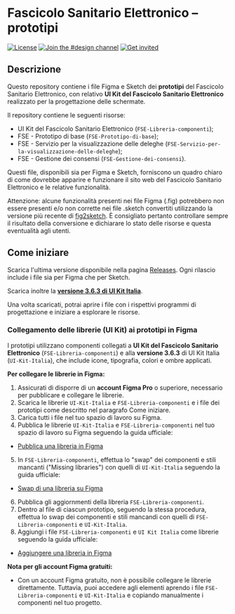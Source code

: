 # Fascicolo Sanitario Elettronico – prototipi

[![License](https://img.shields.io/github/license/italia/design-ui-kit.svg)](https://github.com/italia/design-ui-kit/blob/main/LICENSE)
[![Join the #design channel](https://img.shields.io/badge/Slack%20channel-%23design-blue.svg)](https://developersitalia.slack.com/messages/C7VPAUVB3/)
[![Get invited](https://slack.developers.italia.it/badge.svg)](https://slack.developers.italia.it/)

## Descrizione

Questo repository contiene i file Figma e Sketch dei **prototipi** del Fascicolo Sanitario Elettronico, con relativo **UI Kit del Fascicolo Sanitario Elettronico** realizzato per la progettazione delle schermate.

Il repository contiene le seguenti risorse:
- UI Kit del Fascicolo Sanitario Elettronico (`FSE-Libreria-componenti`);
- FSE - Prototipo di base (`FSE-Prototipo-di-base`);
- FSE - Servizio per la visualizzazione delle deleghe (`FSE-Servizio-per-la-visualizzazione-delle-deleghe`);
- FSE - Gestione dei consensi (`FSE-Gestione-dei-consensi`).

Questi file, disponibili sia per Figma e Sketch, forniscono un quadro chiaro di come dovrebbe apparire e
funzionare il sito web del Fascicolo Sanitario Elettronico e le relative funzionalità.

Attenzione: alcune funzionalità presenti nei file Figma (.fig) potrebbero non essere presenti e/o non corrette
nei file .sketch convertiti utilizzando la versione più recente di [fig2sketch](https://github.com/sketch-hq/fig2sketch). È consigliato pertanto controllare sempre il risultato della conversione e dichiarare lo stato delle risorse e questa eventualità agli utenti.

## Come iniziare

Scarica l'ultima versione disponibile nella pagina [Releases](https://github.com/italia/design-fse-ui-kit/releases). Ogni rilascio include i file sia per Figma che per Sketch.

Scarica inoltre la **[versione 3.6.3 di UI Kit Italia](https://github.com/italia/design-ui-kit/releases/tag/v3.6.3)**.  

Una volta scaricati, potrai aprire i file con i rispettivi programmi di progettazione e iniziare a esplorare le risorse.

### Collegamento delle librerie (UI Kit) ai prototipi in Figma

I prototipi utilizzano componenti collegati a **UI Kit del Fascicolo Sanitario Elettronico** (`FSE-Libreria-componenti`) e alla **versione 3.6.3** di UI Kit Italia (`UI-Kit-Italia`), che include icone, tipografia, colori e ombre applicati.

**Per collegare le librerie in Figma:**
1. Assicurati di disporre di un **account Figma Pro** o superiore, necessario per pubblicare e collegare le librerie.
2. Scarica le librerie `UI-Kit-Italia` e `FSE-Libreria-componenti` e i file dei prototipi come descritto nel paragrafo Come iniziare. 
3. Carica tutti i file nel tuo spazio di lavoro su Figma.
4. Pubblica le librerie `UI-Kit-Italia` e `FSE-Libreria-componenti` nel tuo spazio di lavoro su Figma seguendo la guida ufficiale: 
  - [Pubblica una libreria in Figma](https://help.figma.com/hc/en-us/articles/360025508373-Publish-a-library)
5. In `FSE-Libreria-componenti`, effettua lo "swap" dei componenti e stili mancanti ("Missing libraries") con quelli di `UI-Kit-Italia` seguendo la guida ufficiale: 
  - [Swap di una libreria su Figma](https://help.figma.com/hc/en-us/articles/4404856784663-Swap-style-and-component-libraries)
6. Pubblica gli aggiornmenti della libreria `FSE-Libreria-componenti`.
7. Dentro al file di ciascun prototipo, seguendo la stessa procedura, effettua lo swap dei componenti e stili mancandi con quelli di `FSE-Libreria-componenti` e `UI-Kit-Italia`.
8. Aggiungi i file `FSE-Libreria-componenti` e `UI Kit Italia` come librerie seguendo la guida ufficiale:
  - [Aggiungere una libreria in Figma](https://help.figma.com/hc/en-us/articles/1500008731201-Enable-or-disable-a-library-in-a-design-file)

**Nota per gli account Figma gratuiti:**
- Con un account Figma gratuito, non è possibile collegare le librerie direttamente. Tuttavia, puoi accedere
agli elementi aprendo i file `FSE-Libreria-componenti` e `UI-Kit-Italia` e copiando manualmente i componenti nel tuo progetto.
